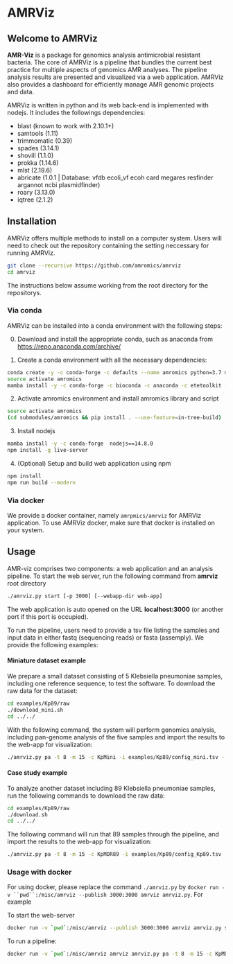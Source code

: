 
# AMRViz


## Welcome to AMRViz

**AMR-Viz** is a package for genomics analysis antimicrobial resistant bacteria. 
The core of AMRViz is a pipeline that bundles the current best practice for 
multiple aspects of genomics AMR analyses. The pipeline analysis results are 
presented and visualized via a web application. AMRViz also provides a dashboard for 
efficiently manage AMR genomic projects and data.

AMRViz is written in python and its web back-end is implemented with nodejs. 
It includes the followings dependencies:
 * blast (known to work with 2.10.1+)
 * samtools (1.11)
 * trimmomatic (0.39)
 * spades (3.14.1)
 * shovill (1.1.0)
 * prokka (1.14.6)
 * mlst (2.19.6)
 * abricate (1.0.1 | Database: vfdb ecoli_vf ecoh card megares resfinder argannot ncbi plasmidfinder)
 * roary (3.13.0)
 * iqtree (2.1.2)

## Installation

AMRViz offers multiple methods to install on a computer system. Users will need to
check out the repository containing the setting neccessary for running AMRViz.

```bash
git clone --recursive https://github.com/amromics/amrviz
cd amrviz
```

The instructions below assume working from the root directory for the repositorys.

### Via conda

AMRViz can be installed into a conda environment with the following steps:

0. Download and install the appropriate conda, such as anaconda from 
   https://repo.anaconda.com/archive/
   
1. Create a conda environment with all the necessary dependencies: 
```bash
conda create -y -c conda-forge -c defaults --name amromics python=3.7 mamba
source activate amromics
mamba install -y -c conda-forge -c bioconda -c anaconda -c etetoolkit -c defaults  --file submodules/amromics/requirements.txt
```

2. Activate amromics environment and install amromics library and script
```bash
source activate amromics
(cd submodules/amromics && pip install . --use-feature=in-tree-build) 

```

3. Install nodejs
```bash
mamba install -y -c conda-forge  nodejs==14.8.0
npm install -g live-server
```

4. (Optional) Setup and build web application using npm 

```bash
npm install
npm run build --modern
```

### Via docker

We provide a docker container, namely `amrpmics/amrviz` for AMRViz application. 
To use AMRViz docker, make sure that docker is installed on your system.

## Usage

AMR-viz comprises two components: a web application and an analysis pipeline. To start
the web server, run the following command from **amrviz** root directory 

```bash
./amrviz.py start [-p 3000] [--webapp-dir web-app]
```

The web application is auto opened on the URL **localhost:3000** (or another 
port if this port is occupied). 

To run the pipeline, users need to provide a tsv file listing the samples and input
data in either fastq (sequencing reads) or fasta (assemply). We provide the following
examples:

#### Miniature dataset example

We prepare a small dataset consisting of 5 Klebsiella pneumoniae samples, 
including one reference sequence, to test the software. To download the raw data 
for the dataset:
```bash
cd examples/Kp89/raw
./download_mini.sh
cd ../../
```
With the following command, the system will perform genomics analysis, 
including pan-genome analysis of the five samples and import the results to 
the web-app for visualization:

```bash
./amrviz.py pa -t 8 -m 15 -c KpMini -i examples/Kp89/config_mini.tsv --work-dir data/work --webapp-dir web-app/  -n "Collection of 4 MDR clinical Kp isolates"
```

#### Case study example
To analyze another dataset including 89 Klebsiella pneumoniae samples, 
run the following commands to download the raw data:

```bash
cd examples/Kp89/raw
./download.sh
cd ../../
```

The following command will run that 89 samples through the pipeline, and import the results
to the web-app for visualization:

```bash
./amrviz.py pa -t 8 -m 15 -c KpMDR89 -i examples/Kp89/config_Kp89.tsv --work-dir data/work --webapp-dir web-app  -n "Collection of 89 MDR clinical Kp in Kathmandu"
```

### Usage with docker
For using docker, please replace the command `./amrviz.py` by 
`docker run -v ``pwd``:/misc/amrviz --publish 3000:3000 amrviz amrviz.py`. For example

To start the web-server
```bash
docker run -v `pwd`:/misc/amrviz --publish 3000:3000 amrviz amrviz.py start --webapp-dir /misc/amrviz/web-app
```

To run a pipeline:
```bash
docker run -v `pwd`:/misc/amrviz amrviz amrviz.py pa -t 8 -m 15 -c KpMDR89 -i examples/Kp89/config_Kp89.tsv --work-dir data/work --webapp-dir web-app  -n "Collection of 89 MDR clinical Kp in Kathmandu"
```


<!--

#### Prepare input file
- Data file inputted for analysis needs to be in *.tsv* format 
((To-do: Check if .tsv format is required)) and follows specific requirements. 
Please check the sample input file *data/samples/set1.tsv* for an example.
- Note:
  + Column names need to be as follow:
    - sample_id	
    - sample_name	
    - input_type	
    - files	
    - genus	
    - species	
    - strain	
    - gram	
    - metadata
  + *gram* column should be empty. ((To-do: Delete gram column?))
  + *metadata* is empty or in the format: key1:value1;key2:value2;...  
  For example: Geographic Location:Houston,USA;Insert Date:8/8/2017;Host Name:Human, Homo sapiens;ampicillin:Resistant;aztreonam:Resistant;ciprofloxacin:Resistant;gentamicin:Susceptible;tetracycline:Susceptible


-->
